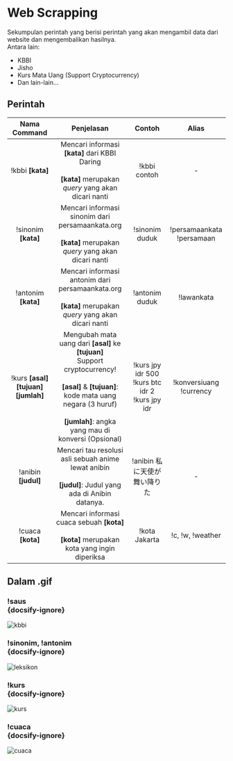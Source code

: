 # Web Scrapping
Sekumpulan perintah yang berisi perintah yang akan mengambil data dari website dan mengembalikan hasilnya.<br>
Antara lain:
- KBBI
- Jisho
- Kurs Mata Uang (Support Cryptocurrency)
- Dan lain-lain...

## Perintah

| Nama Command | Penjelasan |  Contoh  | Alias |
|:------------:|:----------:|:--------:|:-----:|
| !kbbi **[kata]** | Mencari informasi **[kata]** dari KBBI Daring<br><br>**[kata]** merupakan *query* yang akan dicari nanti | !kbbi contoh | - |
| !sinonim **[kata]** | Mencari informasi sinonim dari persamaankata.org<br><br>**[kata]** merupakan *query* yang akan dicari nanti | !sinonim duduk | !persamaankata<br>!persamaan |
| !antonim **[kata]** | Mencari informasi antonim dari persamaankata.org<br><br>**[kata]** merupakan *query* yang akan dicari nanti | !antonim duduk | !lawankata |
| !kurs **[asal]** **[tujuan]** **[jumlah]** | Mengubah mata uang dari **[asal]** ke **[tujuan]**<br>Support cryptocurrency!<br><br>**[asal]** & **[tujuan]**: kode mata uang negara (3 huruf)<br><br>**[jumlah]**: angka yang mau di konversi (Opsional) | !kurs jpy idr 500<br>!kurs btc idr 2<br>!kurs jpy idr | !konversiuang<br>!currency |
| !anibin **[judul]** | Mencari tau resolusi asli sebuah anime lewat anibin<br><br>**[judul]**: Judul yang ada di Anibin datanya. | !anibin 私に天使が舞い降りた | - |
| !cuaca **[kota]** | Mencari informasi cuaca sebuah **[kota]**<br><br>**[kota]** merupakan kota yang ingin diperiksa | !kota Jakarta | !c, !w, !weather |

## Dalam .gif

### !saus<br> {docsify-ignore}
![kbbi](https://p.ihateani.me/mbjjfjrx.gif)

### !sinonim, !antonim<br> {docsify-ignore}
![leksikon](https://p.ihateani.me/qhbjvyau.gif)

### !kurs<br> {docsify-ignore}
![kurs](https://p.ihateani.me/beywczzt.gif)

### !cuaca<br> {docsify-ignore}
![cuaca](https://p.ihateani.me/yocbgbkw.gif)